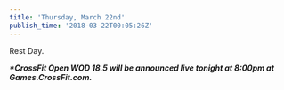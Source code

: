 ```yaml
---
title: 'Thursday, March 22nd'
publish_time: '2018-03-22T00:05:26Z'
---
```


Rest Day.

***\*CrossFit Open WOD 18.5 will be announced live tonight at 8:00pm at
Games.CrossFit.com.***
